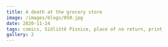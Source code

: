```yaml
---
title: A death at the grocery store
image: /images/blogs/050.jpg
date: 2020-11-24
tags: comics, Sídliště Písnice, place of no return, print
gallery: 2
---
```

